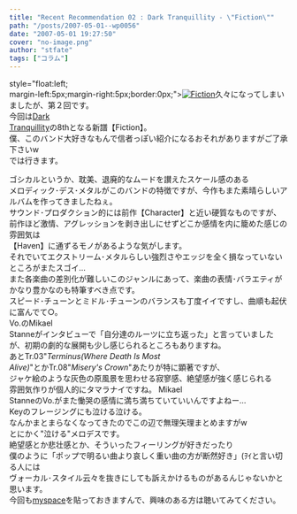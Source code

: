 ```yaml
---
title: "Recent Recommendation 02 : Dark Tranquillity - \"Fiction\""
path: "/posts/2007-05-01--wp0056"
date: "2007-05-01 19:27:50"
cover: "no-image.png"
author: "stfate"
tags: ["コラム"]
---
```


<style type="text/css">
<!--
p {white-space: pre-wrap};
-->
</style>

style="float:left; margin-left:5px;margin-right:5px;border:0px;"><a href="http://www.amazon.co.jp/gp/product/B000NIIUYC%3ftag=invisibleair-22%26link_code=xm2%26camp=2025%26dev-t=0ZZ51W51PSHKTDFA9002" target="_blank"><img src="http://images-jp.amazon.com/images/P/B000NIIUYC.09.MZZZZZZZ.jpg" alt="Fiction"  /></a>久々になってしまいましたが、第２回です。
今回は<a href="http://www.darktranquillity.com/" target="_blank">Dark Tranquillity</a>の8thとなる新譜【Fiction】。
僕、このバンド大好きなもんで信者っぽい紹介になるおそれがありますがご了承下さいw
では行きます。
<br>

<!--more-->
ゴシカルというか、耽美、退廃的なムードを讃えたスケール感のある
メロディック･デス･メタルがこのバンドの特徴ですが、今作もまた素晴らしいアルバムを作ってきましたねぇ。
サウンド･プロダクション的には前作【Character】と近い硬質なものですが、
前作ほど激情、アグレッションを剥き出しにせずどこか感情を内に籠めた感じの雰囲気は
【Haven】に通ずるモノがあるような気がします。
それでいてエクストリーム･メタルらしい強烈さやエッジを全く損なっていないところがまたスゴイ…
また各楽曲の差別化が難しいこのジャンルにあって、楽曲の表情･バラエティがかなり豊かなのも特筆すべき点です。
スピード･チューンとミドル･チューンのバランスも丁度イイですし、曲順も起伏に富んでて○。
Vo.のMikael Stanneがインタビューで「自分達のルーツに立ち返った」と言っていましたが、初期の劇的な展開も少し感じられるところもありますね。
あとTr.03"<em>Terminus(Where Death Is Most Alive)</em>"とかTr.08"<em>Misery's Crown</em>"あたりが特に顕著ですが、
ジャケ絵のような灰色の原風景を思わせる寂寥感、絶望感が強く感じられる
雰囲気作りが個人的にタマラナイですね。
Mikael StanneのVo.がまた慟哭の感情に満ち満ちていていいんですよねー…
Keyのフレージングにも泣ける泣ける。
なんかまとまらなくなってきたのでこの辺で無理矢理まとめますがw
とにかく"泣ける"メロデスです。
絶望感とか悲壮感とか、そういったフィーリングが好きだったり
僕のように「ポップで明るい曲より哀しく重い曲の方が断然好き」(ｦｲと言い切る人には
ヴォーカル･スタイル云々を抜きにしても訴えかけるものがあるんじゃないかと思います。
今回も<a href="http://www.myspace.com/dtofficial" target="_blank">myspace</a>を貼っておきますんで、興味のある方は聴いてみてください。
